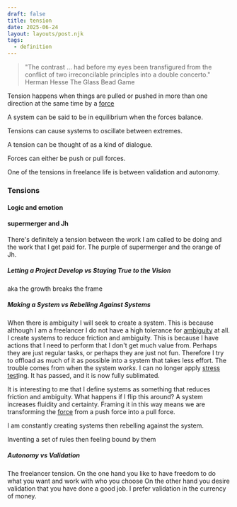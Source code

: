 ```yaml
---
draft: false
title: tension
date: 2025-06-24
layout: layouts/post.njk
tags: 
  - definition
---
```



> "The contrast … had before my eyes been transfigured from the conflict of two irreconcilable principles into a double concerto."
> Herman Hesse
> The Glass Bead Game

Tension happens when things are pulled or pushed in more than one direction at the same time by a [force](force.md)

A system can be said to be in equilibrium when the forces balance.

Tensions can cause systems to oscillate between extremes. 

A tension can be thought of as a kind of dialogue. 

Forces can either be push or pull forces. 

One of the tensions in freelance life is between validation and autonomy. 




### Tensions

#### Logic and emotion

#### supermerger and Jh
There's definitely a tension between the work I am called to be doing and the work that I get paid for. 
The purple of supermerger and the orange of Jh.


##### Letting a Project Develop vs Staying True to the Vision
aka the growth breaks the frame

##### Making a System vs Rebelling Against Systems
When there is ambiguity I will seek to create a system. This is because although I am a freelancer I do not have a high tolerance for [ambiguity](ambiguity.md) at all.
I create systems to reduce friction and ambiguity. This is because I have actions that I need to perform that I don't get much value from. Perhaps they are just regular tasks, or perhaps they are just not fun.
Therefore I try to offload as much of it as possible into a system that takes less effort. 
The trouble comes from when the system *works*. I can no longer apply [stress test](stress%20test.md)ing. It has passed, and it is now fully sublimated. 

It is interesting to me that I define systems as something that reduces friction and ambiguity. What happens if I flip this around? A system increases fluidity and certainty. Framing it in this way means we are transforming the [force](force.md) from a push force into a pull force. 

I am constantly creating systems then rebelling against the system. 

Inventing a set of rules then feeling bound by them

#####  Autonomy vs Validation
The freelancer tension.
On the one hand you like to have freedom to do what you want and work with who you choose
On the other hand you desire validation that you have done a good job. I prefer validation in the currency of money.